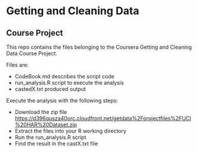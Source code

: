 # Getting and Cleaning Data
## Course Project
This repo contains the files belonging to the Coursera Getting and Cleaning Data Course Project.

Files are:
- CodeBook.md describes the script code
- run_analysis.R script to execute the analysis
- castedX.txt produced output 

Execute the analysis with the following steps:
- Download the zip file https://d396qusza40orc.cloudfront.net/getdata%2Fprojectfiles%2FUCI%20HAR%20Dataset.zip
- Extract the files into your R working directory
- Run the run_analysis.R script 
- Find the result in the castX.txt file


